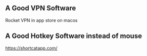 ## A Good VPN Software
Rocket VPN in app store on macos

## A Good Hotkey Software instead of mouse
https://shortcatapp.com/
